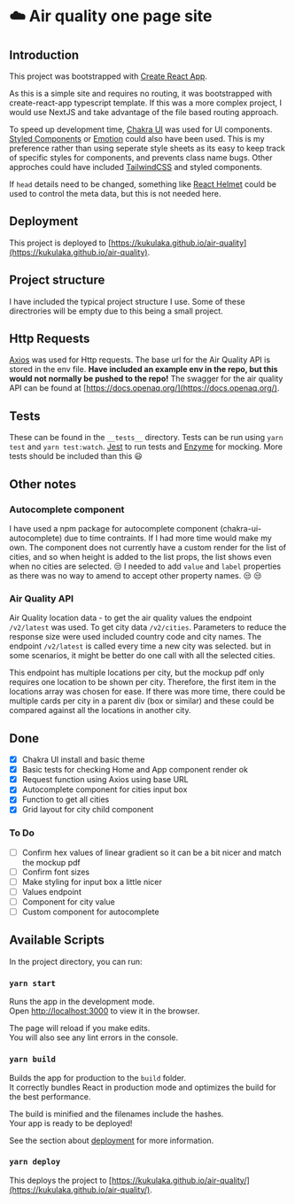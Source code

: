 #  :cloud: Air quality one page site

 ## Introduction 

This project was bootstrapped with [Create React App](https://github.com/facebook/create-react-app).

As this is a simple site and requires no routing, it was bootstrapped with create-react-app typescript template.  If this was a more complex project, I would use NextJS and take advantage of the file based routing approach.  

To speed up development time, [Chakra UI](https://chakra-ui.com) was used for UI components. [Styled Components](https://styled-components.com/docs/basics) or [Emotion](https://emotion.sh/docs/introduction) could also have been used. This is my preference rather than using seperate style sheets as its easy to keep track of specific styles for components, and prevents class name bugs. Other approches could have included [TailwindCSS](https://tailwindcss.com/docs/installation) and styled components. 

If `head` details need to be changed, something like [React Helmet](https://github.com/nfl/react-helmet) could be used to control the meta data, but this is not needed here.
##  Deployment

 This project is deployed to [https://kukulaka.github.io/air-quality](https://kukulaka.github.io/air-quality).
## Project structure
I have included the typical project structure I use. Some of these directrories will be empty due to this being a small project. 

## Http Requests
[Axios](https://www.npmjs.com/package/axios) was used for Http requests. The base url for the Air Quality API is stored in the env file. **Have included an example env in the repo, but this would not normally be pushed to the repo!** The swagger for the air quality API can be found at [https://docs.openaq.org/](https://docs.openaq.org/).

## Tests
These can be found in the `__tests__` directory. Tests can be run using `yarn test` and `yarn test:watch`.  [Jest](https://jestjs.io/) to run tests and [Enzyme](https://enzymejs.github.io/enzyme/) for mocking. More tests should be included than this :smiley:


## Other notes

### Autocomplete component
I have used a npm package for autocomplete component (chakra-ui-autocomplete) due to time contraints.  If I had more time would make my own. The component does not currently have a custom render for the list of cities, and so when height is added to the list props, the list shows even when no cities are selected. :unamused:
I needed to add `value` and `label` properties as there was no way to amend to accept other property names.  :unamused: :unamused: 

### Air Quality API
Air Quality location data - to get the air quality values the endpoint `/v2/latest` was used. To get city data `/v2/cities`. Parameters to reduce the response size were used included country code and city names. The endpoint `/v2/latest` is called every time a new city was selected. but in some scenarios, it might be better do one call with all the selected cities. 

This endpoint has multiple locations per city, but the mockup pdf only requires one location to be shown per city. Therefore, the first item in the locations array was chosen for ease. If there was more time, there could be multiple cards per city in a parent div (box or similar) and these could be compared against all the locations in another city. 
## Done
- [x] Chakra UI install and basic theme
- [x] Basic tests for checking Home and App component render ok
- [x] Request function using Axios using base URL
- [x] Autocomplete component for cities input box
- [x] Function to get all cities 
- [x] Grid layout for city child component

### To Do
- [ ] Confirm hex values of linear gradient so it can be a bit nicer and match the mockup pdf
- [ ] Confirm font sizes
- [ ] Make styling for input box a little nicer
- [ ] Values endpoint
- [ ] Component for city value
- [ ] Custom component for autocomplete 

## Available Scripts

In the project directory, you can run:

### `yarn start`

Runs the app in the development mode.\
Open [http://localhost:3000](http://localhost:3000) to view it in the browser.

The page will reload if you make edits.\
You will also see any lint errors in the console.


### `yarn build`

Builds the app for production to the `build` folder.\
It correctly bundles React in production mode and optimizes the build for the best performance.

The build is minified and the filenames include the hashes.\
Your app is ready to be deployed!

See the section about [deployment](https://facebook.github.io/create-react-app/docs/deployment) for more information.

### `yarn deploy`
This deploys the project to [https://kukulaka.github.io/air-quality/](https://kukulaka.github.io/air-quality/).
